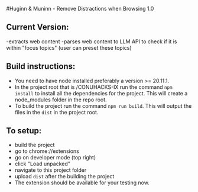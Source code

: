 #Huginn & Muninn - Remove Distractions when Browsing 1.0

## Current Version:

-extracts web content
-parses web content to LLM API to check if it is within "focus topics" (user can preset these topics)

## Build instructions:

- You need to have node installed preferably a version >= 20.11.1.
- In the project root that is /CONUHACKS-IX run the command `npm install` to install all the dependencies for the project. This will create a node_modules folder in the repo root.
- To build the project run the command `npm run build`. This will output the files in the `dist` in the project root.

## To setup:

- build the project
- go to chrome://extensions
- go on developer mode (top right)
- click "Load unpacked"
- navigate to this project folder
- upload `dist` after the building the project
- The extension should be available for your testing now.
